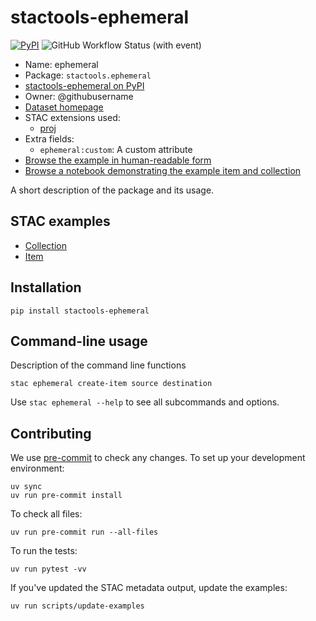 # stactools-ephemeral

[![PyPI](https://img.shields.io/pypi/v/stactools-ephemeral?style=for-the-badge)](https://pypi.org/project/stactools-ephemeral/)
![GitHub Workflow Status (with event)](https://img.shields.io/github/actions/workflow/status/stactools-packages/ephemeral/continuous-integration.yml?style=for-the-badge)

- Name: ephemeral
- Package: `stactools.ephemeral`
- [stactools-ephemeral on PyPI](https://pypi.org/project/stactools-ephemeral/)
- Owner: @githubusername
- [Dataset homepage](http://example.com)
- STAC extensions used:
  - [proj](https://github.com/stac-extensions/projection/)
- Extra fields:
  - `ephemeral:custom`: A custom attribute
- [Browse the example in human-readable form](https://radiantearth.github.io/stac-browser/#/external/raw.githubusercontent.com/stactools-packages/ephemeral/main/examples/collection.json)
- [Browse a notebook demonstrating the example item and collection](https://github.com/stactools-packages/ephemeral/tree/main/docs/example.ipynb)

A short description of the package and its usage.

## STAC examples

- [Collection](examples/collection.json)
- [Item](examples/item/item.json)

## Installation

```shell
pip install stactools-ephemeral
```

## Command-line usage

Description of the command line functions

```shell
stac ephemeral create-item source destination
```

Use `stac ephemeral --help` to see all subcommands and options.

## Contributing

We use [pre-commit](https://pre-commit.com/) to check any changes.
To set up your development environment:

```shell
uv sync
uv run pre-commit install
```

To check all files:

```shell
uv run pre-commit run --all-files
```

To run the tests:

```shell
uv run pytest -vv
```

If you've updated the STAC metadata output, update the examples:

```shell
uv run scripts/update-examples
```
